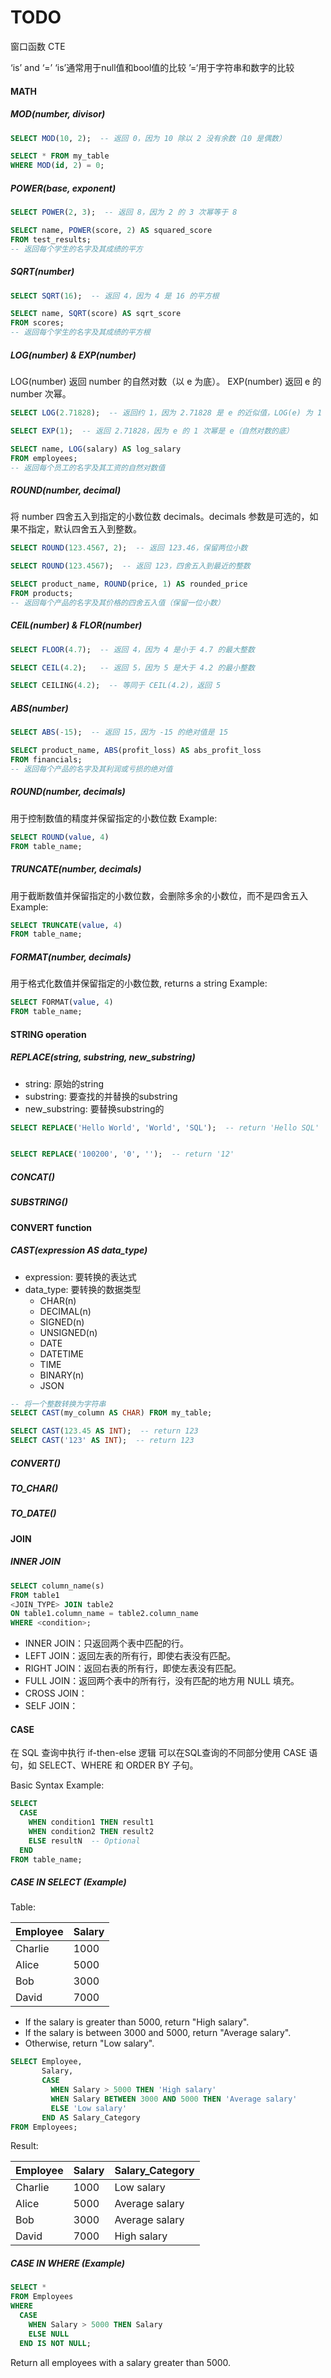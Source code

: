 # TODO
窗口函数
CTE

‘is’ and ‘=’
‘is’通常用于null值和bool值的比较
’=‘用于字符串和数字的比较

#### MATH

##### **MOD(number, divisor)**

```sql
SELECT MOD(10, 2);  -- 返回 0，因为 10 除以 2 没有余数（10 是偶数）

SELECT * FROM my_table 
WHERE MOD(id, 2) = 0;
```

##### **POWER(base, exponent)**

```sql
SELECT POWER(2, 3);  -- 返回 8，因为 2 的 3 次幂等于 8

SELECT name, POWER(score, 2) AS squared_score 
FROM test_results;
-- 返回每个学生的名字及其成绩的平方
```

##### **SQRT(number)**

```sql
SELECT SQRT(16);  -- 返回 4，因为 4 是 16 的平方根

SELECT name, SQRT(score) AS sqrt_score 
FROM scores;
-- 返回每个学生的名字及其成绩的平方根
```

##### **LOG(number) & EXP(number)**

LOG(number) 返回 number 的自然对数（以 e 为底）。
EXP(number) 返回 e 的 number 次幂。

```sql
SELECT LOG(2.71828);  -- 返回约 1，因为 2.71828 是 e 的近似值，LOG(e) 为 1

SELECT EXP(1);  -- 返回 2.71828，因为 e 的 1 次幂是 e（自然对数的底）

SELECT name, LOG(salary) AS log_salary 
FROM employees;
-- 返回每个员工的名字及其工资的自然对数值
```

##### **ROUND(number, decimal)**

将 number 四舍五入到指定的小数位数 decimals。decimals 参数是可选的，如果不指定，默认四舍五入到整数。

```sql
SELECT ROUND(123.4567, 2);  -- 返回 123.46，保留两位小数

SELECT ROUND(123.4567);  -- 返回 123，四舍五入到最近的整数

SELECT product_name, ROUND(price, 1) AS rounded_price 
FROM products;
-- 返回每个产品的名字及其价格的四舍五入值（保留一位小数）
```

##### **CEIL(number) & FLOR(number)**

```sql
SELECT FLOOR(4.7);  -- 返回 4，因为 4 是小于 4.7 的最大整数

SELECT CEIL(4.2);   -- 返回 5，因为 5 是大于 4.2 的最小整数

SELECT CEILING(4.2);  -- 等同于 CEIL(4.2)，返回 5
```

##### **ABS(number)**

```sql
SELECT ABS(-15);  -- 返回 15，因为 -15 的绝对值是 15

SELECT product_name, ABS(profit_loss) AS abs_profit_loss 
FROM financials;
-- 返回每个产品的名字及其利润或亏损的绝对值
```

##### **ROUND(number, decimals)**

用于控制数值的精度并保留指定的小数位数
Example:

```sql  
SELECT ROUND(value, 4) 
FROM table_name;
```

##### **TRUNCATE(number, decimals)**

用于截断数值并保留指定的小数位数，会删除多余的小数位，而不是四舍五入
Example:

```sql
SELECT TRUNCATE(value, 4)
FROM table_name;
```

##### **FORMAT(number, decimals)**

用于格式化数值并保留指定的小数位数, returns a string
Example:

```sql
SELECT FORMAT(value, 4)
FROM table_name;
```

#### STRING operation

##### **REPLACE(string, substring, new_substring)**

- string: 原始的string
- substring: 要查找的并替换的substring
- new_substring: 要替换substring的

```sql
SELECT REPLACE('Hello World', 'World', 'SQL');  -- return 'Hello SQL'


SELECT REPLACE('100200', '0', '');  -- return '12'
```

##### CONCAT()

##### SUBSTRING()

#### CONVERT function

##### **CAST(expression AS data_type)**

- expression: 要转换的表达式
- data_type: 要转换的数据类型
  - CHAR(n)
  - DECIMAL(n)
  - SIGNED(n)
  - UNSIGNED(n)
  - DATE
  - DATETIME
  - TIME
  - BINARY(n)
  - JSON

```sql
-- 将一个整数转换为字符串
SELECT CAST(my_column AS CHAR) FROM my_table;

SELECT CAST(123.45 AS INT);  -- return 123
SELECT CAST('123' AS INT);  -- return 123
```

##### CONVERT()

##### TO_CHAR()

##### TO_DATE()

#### JOIN

##### **INNER JOIN**

```sql
SELECT column_name(s)
FROM table1
<JOIN_TYPE> JOIN table2
ON table1.column_name = table2.column_name
WHERE <condition>;
```

- INNER JOIN：只返回两个表中匹配的行。
- LEFT JOIN：返回左表的所有行，即使右表没有匹配。
- RIGHT JOIN：返回右表的所有行，即使左表没有匹配。
- FULL JOIN：返回两个表中的所有行，没有匹配的地方用 NULL 填充。
- CROSS JOIN：
- SELF JOIN：

#### CASE

在 SQL 查询中执行 if-then-else 逻辑
可以在SQL查询的不同部分使用 CASE 语句，如 SELECT、WHERE 和 ORDER BY 子句。

Basic Syntax Example:

```sql
SELECT
  CASE
    WHEN condition1 THEN result1
    WHEN condition2 THEN result2
    ELSE resultN  -- Optional
  END
FROM table_name;
```

##### **CASE IN SELECT (Example)**

Table:

| Employee | Salary |
|----------|--------|
| Charlie  | 1000   |
| Alice    | 5000   |
| Bob      | 3000   |
| David    | 7000   |

- If the salary is greater than 5000, return "High salary".
- If the salary is between 3000 and 5000, return "Average salary".
- Otherwise, return "Low salary".

```sql
SELECT Employee,
       Salary,
       CASE
         WHEN Salary > 5000 THEN 'High salary'
         WHEN Salary BETWEEN 3000 AND 5000 THEN 'Average salary'
         ELSE 'Low salary'
       END AS Salary_Category
FROM Employees;
```

Result:

| Employee | Salary | Salary_Category |
|----------|--------|-----------------|
| Charlie  | 1000   | Low salary      |
| Alice    | 5000   | Average salary  |
| Bob      | 3000   | Average salary  |
| David    | 7000   | High salary     |

##### **CASE IN WHERE (Example)**

```sql
SELECT *
FROM Employees
WHERE 
  CASE
    WHEN Salary > 5000 THEN Salary
    ELSE NULL
  END IS NOT NULL;
```

Return all employees with a salary greater than 5000.
